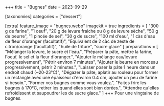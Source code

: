 +++
title = "Bugnes"
date = 2023-09-29

[taxonomies]
categories = ["dessert"]

[extra]
feature_image = "bugnes.webp"
imagekit = true
ingredients = [
  "300 g de farine",
  "1 oeuf",
  "20 g de levure fraiche ou 8 g de levure sèche",
  "50 g de beurre",
  "1 pincée de sel",
  "30 g de sucre",
  "100 ml d'eau",
  "1 càs d'eau de fleur d'oranger (facultatif)",
  "Equivalent de 2 càc de zeste de citron/orange (facultatif)",
  "huile de friture",
  "sucre glace"
]
preparations = [
  "Mélanger la levure, le sucre et l'eau.",
  "Préparer la pâte, mettre la farine, l'oeuf, le sel et la fleur d'oranger.",
  "Ajouter le mélange eau/levure progressivement",
  "Pétrir environ 7 minutes",
  "Ajouter le beurre en morceau progressivement, pétrir 2 minutes.",
  "Laisser poser la pâte 1 heure dans un endroit chaud (~20-23°C)",
  "Dégazer la pâte, aplatir au rouleau pour former un rectangle avec une épaisseur d'environ 0.4 cm, ajouter un peu de farine si besoin.",
  "Former vos bugnes comme vous voulez.",
  "Faites frire les bugnes à 170°C, retirer les quand elles sont bien dorées.",
  "Attendre qu'elles refroidissent et saupoudrer les de sucre glace."
]
+++
Pour une vingtaine de bugnes.


